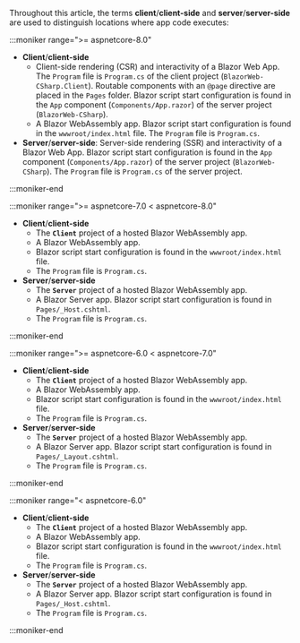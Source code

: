 Throughout this article, the terms **client**/**client-side** and **server**/**server-side** are used to distinguish locations where app code executes:

:::moniker range=">= aspnetcore-8.0"

* **Client**/**client-side**
  * Client-side rendering (CSR) and interactivity of a Blazor Web App. The `Program` file is `Program.cs` of the client project (`BlazorWeb-CSharp.Client`). Routable components with an `@page` directive are placed in the `Pages` folder. Blazor script start configuration is found in the `App` component (`Components/App.razor`) of the server project (`BlazorWeb-CSharp`).
  * A Blazor WebAssembly app. Blazor script start configuration is found in the `wwwroot/index.html` file. The `Program` file is `Program.cs`.
* **Server**/**server-side**: Server-side rendering (SSR) and interactivity of a Blazor Web App. Blazor script start configuration is found in the `App` component (`Components/App.razor`) of the server project (`BlazorWeb-CSharp`). The `Program` file is `Program.cs` of the server project.

:::moniker-end

:::moniker range=">= aspnetcore-7.0 < aspnetcore-8.0"

* **Client**/**client-side**
  * The **`Client`** project of a hosted Blazor WebAssembly app.
  * A Blazor WebAssembly app.
  * Blazor script start configuration is found in the `wwwroot/index.html` file.
  * The `Program` file is `Program.cs`.
* **Server**/**server-side**
  * The **`Server`** project of a hosted Blazor WebAssembly app.
  * A Blazor Server app. Blazor script start configuration is found in `Pages/_Host.cshtml`.
  * The `Program` file is `Program.cs`.

:::moniker-end

:::moniker range=">= aspnetcore-6.0 < aspnetcore-7.0"

* **Client**/**client-side**
  * The **`Client`** project of a hosted Blazor WebAssembly app.
  * A Blazor WebAssembly app.
  * Blazor script start configuration is found in the `wwwroot/index.html` file.
  * The `Program` file is `Program.cs`.
* **Server**/**server-side**
  * The **`Server`** project of a hosted Blazor WebAssembly app.
  * A Blazor Server app. Blazor script start configuration is found in `Pages/_Layout.cshtml`.
  * The `Program` file is `Program.cs`.

:::moniker-end

:::moniker range="< aspnetcore-6.0"

* **Client**/**client-side**
  * The **`Client`** project of a hosted Blazor WebAssembly app.
  * A Blazor WebAssembly app.
  * Blazor script start configuration is found in the `wwwroot/index.html` file.
  * The `Program` file is `Program.cs`.
* **Server**/**server-side**
  * The **`Server`** project of a hosted Blazor WebAssembly app.
  * A Blazor Server app. Blazor script start configuration is found in `Pages/_Host.cshtml`.
  * The `Program` file is `Program.cs`.

:::moniker-end
